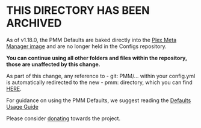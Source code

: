 # THIS DIRECTORY HAS BEEN ARCHIVED

As of v1.18.0, the PMM Defaults are baked directly into the [Plex Meta Manager image](https://github.com/meisnate12/Plex-Meta-Manager/tree/master/defaults) and are no longer held in the Configs repository. 

**You can continue using all other folders and files within the repository, those are unaffected by this change.**

As part of this change, any reference to - git: PMM/... within your config.yml is automatically redirected to the new - pmm: directory, which you can find [HERE](https://github.com/meisnate12/Plex-Meta-Manager/tree/master/defaults).

For guidance on using the PMM Defaults, we suggest reading the [Defaults Usage Guide](https://metamanager.wiki/en/nightly/defaults/guide.html)

Please consider [donating](https://github.com/sponsors/meisnate12) towards the project. 
